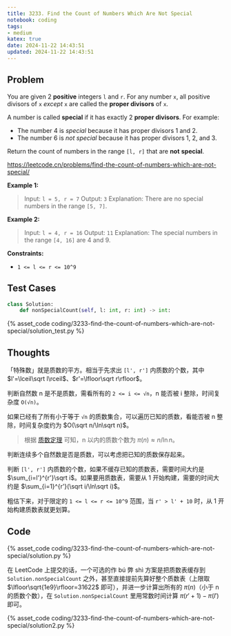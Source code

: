 ```yaml
---
title: 3233. Find the Count of Numbers Which Are Not Special
notebook: coding
tags:
- medium
katex: true
date: 2024-11-22 14:43:51
updated: 2024-11-22 14:43:51
---
```

## Problem

You are given 2 **positive** integers `l` and `r`. For any number `x`, all positive divisors of `x` _except_ `x` are called the **proper divisors** of `x`.

A number is called **special** if it has exactly 2 **proper divisors**. For example:

- The number 4 is _special_ because it has proper divisors 1 and 2.
- The number 6 is _not special_ because it has proper divisors 1, 2, and 3.

Return the count of numbers in the range `[l, r]` that are **not** **special**.

<https://leetcode.cn/problems/find-the-count-of-numbers-which-are-not-special/>

**Example 1:**

> Input: `l = 5, r = 7`
> Output: `3`
> Explanation:
> There are no special numbers in the range `[5, 7]`.

**Example 2:**

> Input: `l = 4, r = 16`
> Output: `11`
> Explanation:
> The special numbers in the range `[4, 16]` are 4 and 9.

**Constraints:**

- `1 <= l <= r <= 10^9`

## Test Cases

``` python
class Solution:
    def nonSpecialCount(self, l: int, r: int) -> int:
```

{% asset_code coding/3233-find-the-count-of-numbers-which-are-not-special/solution_test.py %}

## Thoughts

「特殊数」就是质数的平方。相当于先求出 `[l', r']` 内质数的个数，其中 $l'=\lceil\sqrt l\rceil$、$r'=\lfloor\sqrt r\rfloor$。

判断自然数 n 是不是质数，需看所有的 `2 <= i <= √n`，n 能否被 i 整除，时间复杂度 `O(√n)`。

如果已经有了所有小于等于 `√n` 的质数集合，可以遍历已知的质数，看能否被 n 整除，时间复杂度约为 $O(\sqrt n/\ln\sqrt n)$。

> 根据 [质数定理](https://en.wikipedia.org/wiki/Prime_number_theorem) 可知，n 以内的质数个数为 $\pi(n)≈n/\ln n$。

判断连续多个自然数是否是质数，可以考虑把已知的质数保存起来。

判断 `[l', r']` 内质数的个数，如果不缓存已知的质数表，需要时间大约是 $\sum_{i=l'}^{r'}\sqrt i$。如果要用质数表，需要从 1 开始构建，需要的时间大约是 $\sum_{i=1}^{r'}(\sqrt i/\ln\sqrt i)$。

粗估下来，对于限定的 `1 <= l <= r <= 10^9` 范围，当 `r' > l' + 10` 时，从 1 开始构建质数表就更划算。

## Code

{% asset_code coding/3233-find-the-count-of-numbers-which-are-not-special/solution.py %}

在 LeetCode 上提交的话，一个可选的作 bú 弊 shì 方案是把质数表缓存到 `Solution.nonSpecialCount` 之外，甚至直接提前先算好整个质数表（上限取 $\lfloor\sqrt{1e9}\rfloor=31622$ 即可），并进一步计算出所有的 $\pi(n)$（小于 n 的质数个数），在 `Solution.nonSpecialCount` 里用常数时间计算 $\pi(r'+1)-\pi(l')$ 即可。

{% asset_code coding/3233-find-the-count-of-numbers-which-are-not-special/solution2.py %}
